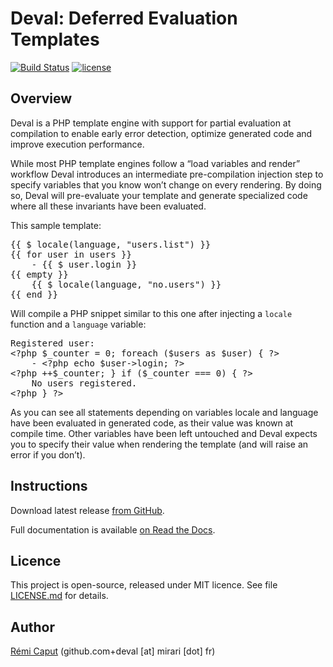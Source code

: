Deval: Deferred Evaluation Templates
====================================

[![Build Status](https://travis-ci.org/r3c/deval.svg?branch=master)](https://travis-ci.org/r3c/deval)
[![license](https://img.shields.io/github/license/r3c/deval.svg)](https://opensource.org/licenses/MIT)

Overview
--------

Deval is a PHP template engine with support for partial evaluation at
compilation to enable early error detection, optimize generated code and
improve execution performance.

While most PHP template engines follow a “load variables and render” workflow
Deval introduces an intermediate pre-compilation injection step to specify
variables that you know won’t change on every rendering. By doing so, Deval
will pre-evaluate your template and generate specialized code where all these
invariants have been evaluated.

This sample template:

<pre>
{{ $ locale(language, "users.list") }}
{{ for user in users }}
    - {{ $ user.login }}
{{ empty }}
    {{ $ locale(language, "no.users") }}
{{ end }}
</pre>

Will compile a PHP snippet similar to this one after injecting a `locale`
function and a `language` variable:

<pre>
Registered user:
&lt;?php $_counter = 0; foreach ($users as $user) { ?&gt;
    - &lt;?php echo $user-&gt;login; ?&gt;
&lt;?php ++$_counter; } if ($_counter === 0) { ?&gt;
    No users registered.
&lt;?php } ?&gt;
</pre>    

As you can see all statements depending on variables locale and language have
been evaluated in generated code, as their value was known at compile time.
Other variables have been left untouched and Deval expects you to specify their
value when rendering the template (and will raise an error if you don’t).


Instructions
------------

Download latest release
[from GitHub](https://github.com/r3c/deval/releases/latest).

Full documentation is available
[on Read the Docs](http://deval.readthedocs.io/).


Licence
-------

This project is open-source, released under MIT licence. See file
[LICENSE.md](LICENSE.md) for details.


Author
------

[Rémi Caput](http://remi.caput.fr/) (github.com+deval [at] mirari [dot] fr)
